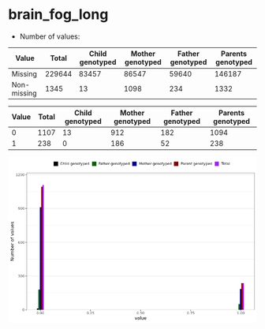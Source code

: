 # brain_fog_long
- Number of values:

| Value | Total | Child genotyped | Mother genotyped | Father genotyped | Parents genotyped |
| ----- | ----- | --------------- | ---------------- | ---------------- |---------------- |
| Missing | 229644 | 83457 | 86547 | 59640 | 146187 |
| Non-missing | 1345 | 13 | 1098 | 234 | 1332 |

| Value | Total | Child genotyped | Mother genotyped | Father genotyped | Parents genotyped |
| ----- | ----- | --------------- | ---------------- | ---------------- |---------------- |
| 0 | 1107 | 13 | 912 | 182 | 1094 |
| 1 | 238 | 0 | 186 | 52 | 238 |



![](brain_fog_long_n.png)



